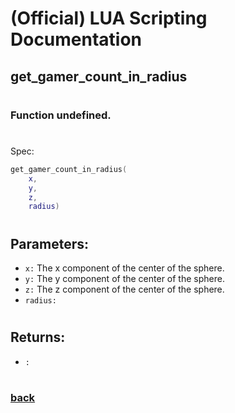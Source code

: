 
# (Official) LUA Scripting Documentation

## get_gamer_count_in_radius
#
### Function undefined.
#
Spec:
```lua
get_gamer_count_in_radius(
	x,
	y,
	z,
	radius)
```
#
## Parameters:
- `x:` The x component of the center of the sphere.
- `y:` The y component of the center of the sphere.
- `z:` The z component of the center of the sphere.
- `radius:` 
#  

## Returns:
- `:` 
#
### [back](../other)

